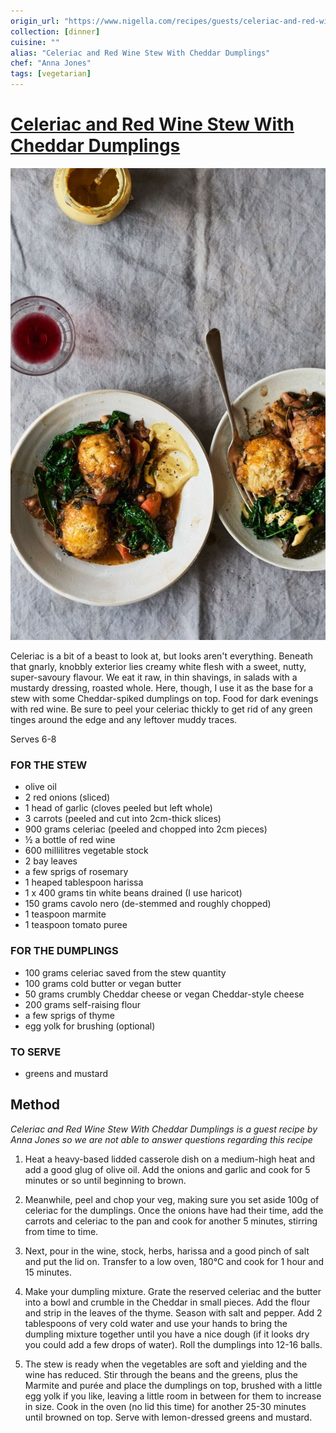 ```yaml
---
origin_url: "https://www.nigella.com/recipes/guests/celeriac-and-red-wine-stew-with-cheddar-dumplings"
collection: [dinner]
cuisine: ""
alias: "Celeriac and Red Wine Stew With Cheddar Dumplings"
chef: "Anna Jones"
tags: [vegetarian]
---
```

# [Celeriac and Red Wine Stew With Cheddar Dumplings](https://www.nigella.com/recipes/guests/celeriac-and-red-wine-stew-with-cheddar-dumplings)
![](../assets/971a0b4e8d10a0308095e6c6576db74b.png)

Celeriac is a bit of a beast to look at, but looks aren't everything. Beneath that gnarly, knobbly exterior lies creamy white flesh with a sweet, nutty, super-savoury flavour. We eat it raw, in thin shavings, in salads with a mustardy dressing, roasted whole. Here, though, I use it as the base for a stew with some Cheddar-spiked dumplings on top. Food for dark evenings with red wine. Be sure to peel your celeriac thickly to get rid of any green tinges around the edge and any leftover muddy traces.

Serves 6-8

### FOR THE STEW

- olive oil
- 2 red onions (sliced)
- 1 head of garlic (cloves peeled but left whole)
- 3 carrots (peeled and cut into 2cm-thick slices)
- 900 grams celeriac (peeled and chopped into 2cm pieces)
- ½ a bottle of red wine
- 600 millilitres vegetable stock
- 2 bay leaves
- a few sprigs of rosemary
- 1 heaped tablespoon harissa
- 1 x 400 grams tin white beans drained (I use haricot)
- 150 grams cavolo nero (de-stemmed and roughly chopped)
- 1 teaspoon marmite
- 1 teaspoon tomato puree

### FOR THE DUMPLINGS

- 100 grams celeriac saved from the stew quantity
- 100 grams cold butter or vegan butter
- 50 grams crumbly Cheddar cheese or vegan Cheddar-style cheese
- 200 grams self-raising flour
- a few sprigs of thyme
- egg yolk for brushing (optional)

### TO SERVE

- greens and mustard

## Method

*Celeriac and Red Wine Stew With Cheddar Dumplings is a guest recipe by Anna Jones so we are not able to answer questions regarding this recipe*

1. Heat a heavy-based lidded casserole dish on a medium-high heat and add a good glug of olive oil. Add the onions and garlic and cook for 5 minutes or so until beginning to brown.

2. Meanwhile, peel and chop your veg, making sure you set aside 100g of celeriac for the dumplings. Once the onions have had their time, add the carrots and celeriac to the pan and cook for another 5 minutes, stirring from time to time.

3. Next, pour in the wine, stock, herbs, harissa and a good pinch of salt and put the lid on. Transfer to a low oven, 180℃ and cook for 1 hour and 15 minutes.

4. Make your dumpling mixture. Grate the reserved celeriac and the butter into a bowl and crumble in the Cheddar in small pieces. Add the flour and strip in the leaves of the thyme. Season with salt and pepper. Add 2 tablespoons of very cold water and use your hands to bring the dumpling mixture together until you have a nice dough (if it looks dry you could add a few drops of water). Roll the dumplings into 12-16 balls.

5. The stew is ready when the vegetables are soft and yielding and the wine has reduced. Stir through the beans and the greens, plus the Marmite and purée and place the dumplings on top, brushed with a little egg yolk if you like, leaving a little room in between for them to increase in size. Cook in the oven (no lid this time) for another 25-30 minutes until browned on top. Serve with lemon-dressed greens and mustard.